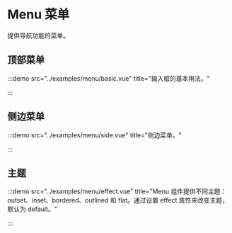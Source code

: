 # Menu 菜单

提供导航功能的菜单。

## 顶部菜单

:::demo src="../examples/menu/basic.vue" title="输入框的基本用法。"

:::

## 侧边菜单

:::demo src="../examples/menu/side.vue" title="侧边菜单。"

:::

## 主题

:::demo src="../examples/menu/effect.vue" title="Menu 组件提供不同主题：outset、inset、bordered、outlined 和 flat。通过设置 effect 属性来改变主题，默认为 default。"

:::
